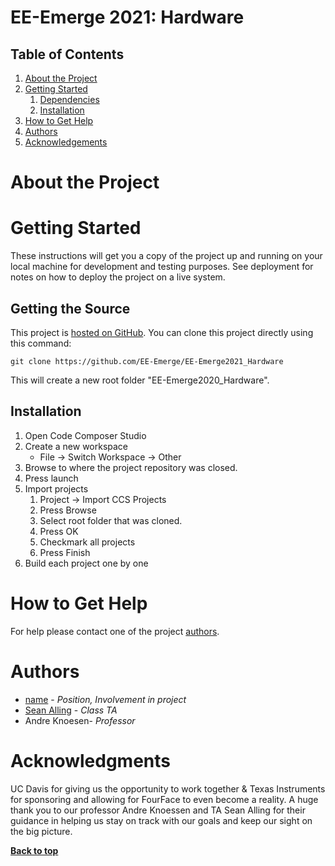 # EE-Emerge 2021: Hardware

## Table of Contents

1. [About the Project](#about-the-project)
1. [Getting Started](#getting-started)
    1. [Dependencies](#dependencies)
    1. [Installation](#installation)
1. [How to Get Help](#how-to-get-help)
1. [Authors](#authors)
1. [Acknowledgements](#acknowledgements)

# About the Project


# Getting Started
These instructions will get you a copy of the project up and running on your local machine for development and testing purposes. See deployment for notes on how to deploy the project on a live system.


## Getting the Source

This project is [hosted on GitHub](https://github.com/EE-Emerge/EE-Emerge2021_Hardware). You can clone this project directly using this command:

```
git clone https://github.com/EE-Emerge/EE-Emerge2021_Hardware
```

This will create a new root folder "EE-Emerge2020_Hardware".

## Installation

1. Open Code Composer Studio
1. Create a new workspace 
    * File -> Switch Workspace -> Other
1. Browse to where the project repository was closed. 
1. Press launch
1. Import projects
    1. Project -> Import CCS Projects
    1. Press Browse
    1. Select root folder that was cloned.
    1. Press OK 
    1. Checkmark all projects
    1. Press Finish
1. Build each project one by one


# How to Get Help

For help please contact one of the project [authors](https://github.com/EE-Emerge/EE-Emerge2021_Hardware/graphs/contributors).


# Authors

* [name](github) - *Position, Involvement in project*
* [Sean Alling](https://github.com/SeanAlling) - *Class TA*
* Andre Knoesen- *Professor*


# Acknowledgments

UC Davis for giving us the opportunity to work together & Texas Instruments for sponsoring and allowing for FourFace to even become a reality.
A huge thank you to our professor Andre Knoessen and TA Sean Alling for their guidance in helping us stay on track with our goals and keep our sight on the big picture. 

**[Back to top](#table-of-contents)**
